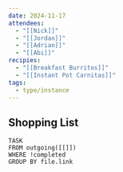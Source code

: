 ```yaml
---
date: 2024-11-17
attendees:
  - "[[Nick]]"
  - "[[Jordan]]"
  - "[[Adrian]]"
  - "[[Abi]]"
recipies:
  - "[[Breakfast Burritos]]"
  - "[[Instant Pot Carnitas]]"
tags:
  - type/instance
---
```


## Shopping List
```dataview
TASK
FROM outgoing([[]])
WHERE !completed
GROUP BY file.link
```

